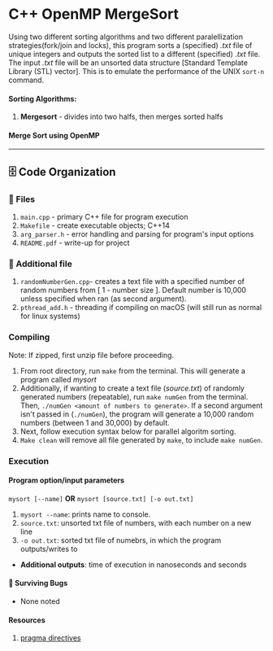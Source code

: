 # C++ OpenMP MergeSort
Using two different sorting algorithms and two different paralellization strategies(fork/join and locks), this program sorts a (specified) *.txt*  file of unique integers and outputs the sorted list to a different (specified) *.txt* file. The input *.txt* file will be an unsorted data structure [Standard Template Library (STL) vector]. This is to emulate the performance of the UNIX `sort-n` command.

#### Sorting Algorithms:
  1. **Mergesort** - divides into two halfs, then merges sorted halfs

#### Merge Sort using OpenMP

---
## 🗄️ Code Organization

### 📁 Files
  1. `main.cpp` - primary C++ file for program execution
  2. `Makefile` - create executable objects; C++14
  3. `arg_parser.h` - error handling and parsing for program's input options
  4. `README.pdf` - write-up for project

### 💾 Additional file
  1. `randomNumberGen.cpp`- creates a text file with a specified number of random numbers from [ 1 - number size ]. Default number is 10,000 unless specified when ran (as second argument).
  2. `pthread_add.h` - threading if compiling on macOS (will still run as normal for linux systems)

### Compiling
  Note: If zipped, first unzip file before proceeding.
  1. From root directory, run `make` from the terminal. This will generate a program called *mysort*
  2. Additionally, if wanting to create a text file (*source.txt*) of randomly generated numbers (repeatable), run `make numGen` from the terminal. Then, `./numGen <amount of numbers to generate>`. If a second argument isn't passed in (`./numGen`), the program will generate a 10,000 random numbers (between 1 and 30,000) by default.
  3. Next, follow execution syntax below for parallel algoritm sorting.
  4. `Make clean` will remove all file generated by `make`, to include `make numGen`.

### Execution
#### Program option/input parameters  
`mysort [--name]`
**OR**
`mysort [source.txt] [-o out.txt]`
  1. `mysort --name`: prints name to console.
  2. `source.txt`: unsorted txt file of numbers, with each number on a new line
  3. `-o out.txt`: sorted txt file of numebrs, in which the program outputs/writes to
  - **Additional outputs**: time of execution in nanoseconds and seconds


#### 🐜 Surviving Bugs
  - None noted

#### Resources
  1. [pragma directives](https://www.ibm.com/support/knowledgecenter/SSGH3R_12.1.0/com.ibm.xlcpp121.aix.doc/compiler_ref/tuoptppp.html)